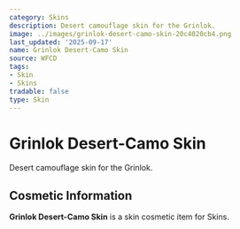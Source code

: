 ```yaml
---
category: Skins
description: Desert camouflage skin for the Grinlok.
image: ../images/grinlok-desert-camo-skin-20c4020cb4.png
last_updated: '2025-09-17'
name: Grinlok Desert-Camo Skin
source: WFCD
tags:
- Skin
- Skins
tradable: false
type: Skin
---
```


# Grinlok Desert-Camo Skin

Desert camouflage skin for the Grinlok.

## Cosmetic Information

**Grinlok Desert-Camo Skin** is a skin cosmetic item for Skins.

